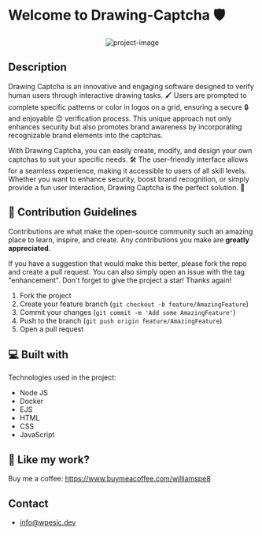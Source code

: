 <h1 id="title">Welcome to Drawing-Captcha 🛡️</h1>

<p align="center">
<img src="https://wpesicdev.github.io/Drawing-Captcha-Demo-Alpha/assets/shots%20(2).png" alt="project-image">
</p>

## Description

Drawing Captcha is an innovative and engaging software designed to verify human users through interactive drawing tasks. 🖌️ Users are prompted to complete specific patterns or color in logos on a grid, ensuring a secure 🔒 and enjoyable 😊 verification process. This unique approach not only enhances security but also promotes brand awareness by incorporating recognizable brand elements into the captchas.

With Drawing Captcha, you can easily create, modify, and design your own captchas to suit your specific needs. 🛠️ The user-friendly interface allows for a seamless experience, making it accessible to users of all skill levels. Whether you want to enhance security, boost brand recognition, or simply provide a fun user interaction, Drawing Captcha is the perfect solution. 🎨

## 🍰 Contribution Guidelines

Contributions are what make the open-source community such an amazing place to learn, inspire, and create. Any contributions you make are **greatly appreciated**.

If you have a suggestion that would make this better, please fork the repo and create a pull request. You can also simply open an issue with the tag "enhancement". Don't forget to give the project a star! Thanks again!

1. Fork the project
2. Create your feature branch (`git checkout -b feature/AmazingFeature`)
3. Commit your changes (`git commit -m 'Add some AmazingFeature'`)
4. Push to the branch (`git push origin feature/AmazingFeature`)
5. Open a pull request

## 💻 Built with

Technologies used in the project:

- Node JS
- Docker
- EJS
- HTML
- CSS
- JavaScript

## 💖 Like my work?
Buy me a coffee: https://www.buymeacoffee.com/williamspe8

## Contact

- info@wpesic.dev
